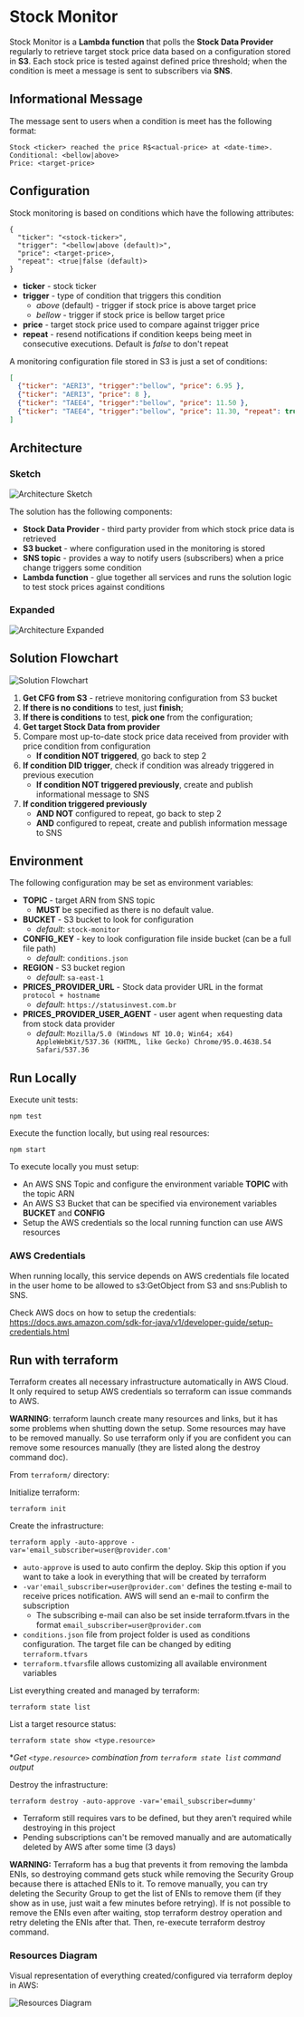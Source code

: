 # Stock Monitor
Stock Monitor is a **Lambda function** that polls the **Stock Data Provider** regularly to retrieve target stock price 
data based on a configuration stored in **S3**. Each stock price is tested against defined price threshold; when the 
condition is meet a message is sent to subscribers via **SNS**.

## Informational Message

The message sent to users when a condition is meet has the following format:

```shell
Stock <ticker> reached the price R$<actual-price> at <date-time>.
Conditional: <bellow|above>
Price: <target-price>
```

## Configuration

Stock monitoring is based on conditions which have the following attributes:

```
{
  "ticker": "<stock-ticker>",
  "trigger": "<bellow|above (default)>",
  "price": <target-price>,
  "repeat": <true|false (default)>
}
```

- **ticker** - stock ticker
- **trigger** - type of condition that triggers this condition
  - *above* (default) - trigger if stock price is above target price
  - *bellow* - trigger if stock price is bellow target price
- **price** - target stock price used to compare against trigger price
- **repeat** - resend notifications if condition keeps being meet in consecutive executions. Default is *false* to 
  don't repeat

A monitoring configuration file stored in S3 is just a set of conditions:

```json
[
  {"ticker": "AERI3", "trigger":"bellow", "price": 6.95 },
  {"ticker": "AERI3", "price": 8 },
  {"ticker": "TAEE4", "trigger":"bellow", "price": 11.50 },
  {"ticker": "TAEE4", "trigger":"bellow", "price": 11.30, "repeat": true }
]
```

## Architecture

### Sketch

![Architecture Sketch](doc/stock_monitor_arch.png)

The solution has the following components:
- **Stock Data Provider** - third party provider from which stock price data is retrieved
- **S3 bucket** - where configuration used in the monitoring is stored
- **SNS topic** - provides a way to notify users (subscribers) when a price change triggers some condition
- **Lambda function** - glue together all services and runs the solution logic to test stock prices against conditions

### Expanded

![Architecture Expanded](doc/stock_monitor_arch_expanded.png)


## Solution Flowchart

![Solution Flowchart](doc/stock_monitor_flowchart.png)

1. **Get CFG from S3** - retrieve monitoring configuration from S3 bucket
2. **If there is no conditions** to test, just **finish**;
3. **If there is conditions** to test, **pick one** from the configuration;
4. **Get target Stock Data from provider**
5. Compare most up-to-date stock price data received from provider with price condition from configuration
   * **If condition NOT triggered**, go back to step 2
6. **If condition DID trigger**, check if condition was already triggered in previous execution
   * **If condition NOT triggered previously**, create and publish informational message to SNS
7. **If condition triggered previously**
   * **AND NOT** configured to repeat, go back to step 2
   * **AND** configured to repeat, create and publish information message to SNS


## Environment

The following configuration may be set as environment variables:

- **TOPIC** - target ARN from SNS topic
  - **MUST** be specified as there is no default value.
- **BUCKET** - S3 bucket to look for configuration
  - _default_: `stock-monitor`
- **CONFIG_KEY** - key to look configuration file inside bucket (can be a full file path)
  - _default_: `conditions.json`
- **REGION** - S3 bucket region
  - _default_: `sa-east-1`
- **PRICES_PROVIDER_URL** - Stock data provider URL in the format `protocol + hostname`
  - _default_: `https://statusinvest.com.br`
- **PRICES_PROVIDER_USER_AGENT** - user agent when requesting data from stock data provider
  - _default_: `Mozilla/5.0 (Windows NT 10.0; Win64; x64) AppleWebKit/537.36 (KHTML, like Gecko) Chrome/95.0.4638.54 Safari/537.36`

## Run Locally

Execute unit tests:
```shell
npm test
```

Execute the function locally, but using real resources:
```shell
npm start
```
To execute locally you must setup:

- An AWS SNS Topic and configure the environment variable **TOPIC** with the topic ARN
- An AWS S3 Bucket that can be specified via environement variables **BUCKET** and **CONFIG**
- Setup the AWS credentials so the local running function can use AWS resources

### AWS Credentials
When running locally, this service depends on AWS credentials file located in the user home to be allowed to
s3:GetObject from S3 and sns:Publish to SNS.

Check AWS docs on how to setup the credentials: https://docs.aws.amazon.com/sdk-for-java/v1/developer-guide/setup-credentials.html

## Run with terraform

Terraform creates all necessary infrastructure automatically in AWS Cloud. It only required to setup AWS credentials 
so terraform can issue commands to AWS.

**WARNING**: terraform launch create many resources and links, but it has some problems when shutting down the setup.
Some resources may have to be removed manually. So use terraform only if you are confident you can remove some 
resources manually (they are listed along the destroy command doc).

From `terraform/` directory:

Initialize terraform:
```shell
terraform init
```

Create the infrastructure:
```shell
terraform apply -auto-approve -var='email_subscriber=user@provider.com'
```

- `auto-approve` is used to auto confirm the deploy. Skip this option if you want to take a look in everything that 
  will be created by terraform
- `-var'email_subscriber=user@provider.com'` defines the testing e-mail to receive prices notification. AWS 
  will send an e-mail to confirm the subscription
  - The subscribing e-mail can also be set inside terraform.tfvars in the format 
    `email_subscriber=user@provider.com`
- `conditions.json` file from project folder is used as conditions configuration. The target file can be changed by 
  editing `terraform.tfvars`
- `terraform.tfvars`file allows customizing all available environment variables

List everything created and managed by terraform:
```shell
terraform state list
```

List a target resource status:
```shell
terraform state show <type.resource>
```

**Get `<type.resource>` combination from `terraform state list` command output*

Destroy the infrastructure:
```shell
terraform destroy -auto-approve -var='email_subscriber=dummy'
```

- Terraform still requires vars to be defined, but they aren't required while destroying in this project 
- Pending subscriptions can't be removed manually and are automatically deleted by AWS after some time (3 days)

**WARNING:** Terraform has a bug that prevents it from removing the lambda ENIs, so destroying command gets 
stuck while removing the Security Group because there is attached ENIs to it. To remove manually, you can try deleting 
the Security Group to get the list of ENIs to remove them (if they show as in use, just wait a few minutes before 
retrying). If is not possible to remove the ENIs even after waiting, stop terraform destroy operation and retry 
deleting the ENIs after that. Then, re-execute terraform destroy command.

### Resources Diagram

Visual representation of everything created/configured via terraform deploy in AWS:

![Resources Diagram](doc/stock_monitor_aws_resources.png)
